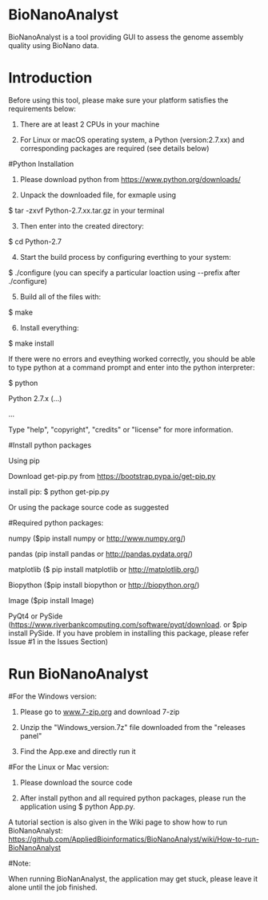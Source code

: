 # BioNanoAnalyst
BioNanoAnalyst is a tool providing  GUI to assess the genome assembly quality using BioNano data.

# Introduction

Before using this tool, please make sure your platform satisfies the requirements below:

1. There are at least 2 CPUs in your machine
  
2. For Linux or macOS operating system, a Python (version:2.7.xx) and corresponding packages are required (see details below)

#Python Installation

1. Please download python from https://www.python.org/downloads/

2. Unpack the downloaded file, for exmaple using 
  
  $ tar -zxvf Python-2.7.xx.tar.gz in your terminal

3. Then enter into the created directory:
  
  $ cd Python-2.7

4. Start the build process by configuring everthing to your system:
  
  $ ./configure (you can specify a particular loaction using --prefix after ./configure)

5. Build all of the files with: 

  $ make

6. Install everything: 
  
  $ make install 

If there were no errors and eveything worked correctly, you should be able to type python at a command prompt and enter into the python interpreter:

  $ python 
  
  Python 2.7.x (...)
  
  ...
  
  Type "help", "copyright", "credits" or "license" for more information.
  >>>

#Install python packages

Using pip 

  Download get-pip.py from https://bootstrap.pypa.io/get-pip.py

  install pip: $ python get-pip.py
  
Or using the package source code as suggested 

#Required python packages:

numpy ($pip install numpy or http://www.numpy.org/)

pandas (pip install pandas or http://pandas.pydata.org/)

matplotlib ($ pip install matplotlib or http://matplotlib.org/)

Biopython ($pip install biopython or http://biopython.org/)

Image ($pip  install Image)

PyQt4 or PySide (https://www.riverbankcomputing.com/software/pyqt/download. or $pip install PySide. If you have problem in installing this package, please refer Issue #1 in the Issues Section) 

# Run BioNanoAnalyst 

#For the Windows version:

  1. Please go to www.7-zip.org and download 7-zip

  2. Unzip the "Windows_version.7z" file downloaded from the "releases panel" 
  
  3. Find the App.exe and directly run it

#For the Linux or Mac version: 

  1. Please download the source code 

  2. After install python and all required python packages, please run the application using $ python App.py.

A tutorial section is also given in the Wiki page to show how to run BioNanoAnalyst: https://github.com/AppliedBioinformatics/BioNanoAnalyst/wiki/How-to-run-BioNanoAnalyst

#Note: 

When running BioNanAnalyst, the application may get stuck, please leave it alone until the job finished. 
